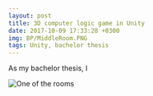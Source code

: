 ```yaml
---
layout: post
title: 3D computer logic game in Unity
date: 2017-10-09 17:33:28 +0300
img: BP/MiddleRoom.PNG
tags: Unity, bachelor thesis
---
```

As my bachelor thesis, I 

![One of the rooms]({{site.baseurl}}/images/BP/room3_7.jpg)

